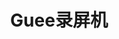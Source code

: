 ﻿---
id: 176
title: "Guee录屏机"
weight: 176
version: "1.1.0-0"
updateTime: "2022-11-10T16:47:28"
debName: "http://113.24.212.22:8090/upload/file/net.guee.recorder-1.1.0-0.loongarch64.deb"
debSize: "374.5 KB"
command: "/opt/apps/net.guee.recorder/files/GueeRecorder"
---
